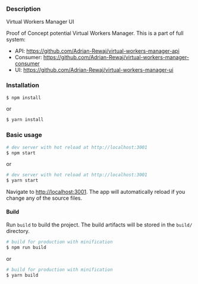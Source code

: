 ### Description

Virtual Workers Manager UI

Proof of Concept potential Virtual Workers Manager.
This is a part of full system:
- API: https://github.com/Adrian-Rewaj/virtual-workers-manager-api
- Consumer: https://github.com/Adrian-Rewaj/virtual-workers-manager-consumer
- UI: https://github.com/Adrian-Rewaj/virtual-workers-manager-ui

### Installation

``` bash
$ npm install
```

or

``` bash
$ yarn install
```

### Basic usage

``` bash
# dev server with hot reload at http://localhost:3001
$ npm start 
```

or 

``` bash
# dev server with hot reload at http://localhost:3001
$ yarn start
```

Navigate to [http://localhost:3001](http://localhost:3001). The app will automatically reload if you change any of the source files.

#### Build

Run `build` to build the project. The build artifacts will be stored in the `build/` directory.

```bash
# build for production with minification
$ npm run build
```

or

```bash
# build for production with minification
$ yarn build
```
